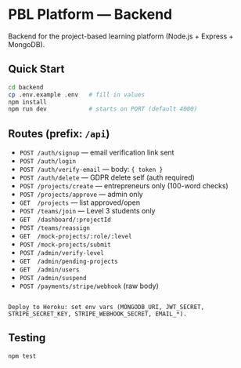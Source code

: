 # PBL Platform — Backend

Backend for the project-based learning platform (Node.js + Express + MongoDB).

## Quick Start

```bash
cd backend
cp .env.example .env   # fill in values
npm install
npm run dev            # starts on PORT (default 4000)
```

## Routes (prefix: `/api`)

- `POST /auth/signup` — email verification link sent
- `POST /auth/login`
- `POST /auth/verify-email` — body: `{ token }`
- `POST /auth/delete` — GDPR delete self (auth required)
- `POST /projects/create` — entrepreneurs only (100-word checks)
- `POST /projects/approve` — admin only
- `GET  /projects` — list approved/open
- `POST /teams/join` — Level 3 students only
- `GET  /dashboard/:projectId`
- `POST /teams/reassign`
- `GET  /mock-projects/:role/:level`
- `POST /mock-projects/submit`
- `POST /admin/verify-level`
- `GET  /admin/pending-projects`
- `GET  /admin/users`
- `POST /admin/suspend`
- `POST /payments/stripe/webhook` (raw body)
```

Deploy to Heroku: set env vars (MONGODB_URI, JWT_SECRET, STRIPE_SECRET_KEY, STRIPE_WEBHOOK_SECRET, EMAIL_*).
```

## Testing

```bash
npm test
```
